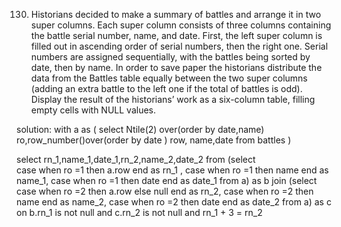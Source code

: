 130. Historians decided to make a summary of battles and arrange it in two super columns. Each super column consists of three columns containing the battle serial number, name, and date.
First, the left super column is filled out in ascending order of serial numbers, then the right one. Serial numbers are assigned sequentially, with the battles being sorted by date, then by name.
In order to save paper the historians distribute the data from the Battles table equally between the two super columns (adding an extra battle to the left one if the total of battles is odd).
Display the result of the historians’ work as a six-column table, filling empty cells with NULL values.



solution:
with a 
as
(
select Ntile(2) over(order by date,name) ro,row_number()over(order by date ) row, name,date from battles
)

select rn_1,name_1,date_1,rn_2,name_2,date_2 
from (select   
case when ro =1 then a.row  end as rn_1 ,
case when ro =1 then name end as name_1,
case when ro =1 then date end as date_1
from a) as b join
(select  
case when ro =2 then a.row else null end as  rn_2,
case when ro =2 then name end as name_2,
case when ro =2 then date end as date_2 
from a) as c
on b.rn_1 is not null and c.rn_2 is not null and rn_1 + 3 = rn_2
